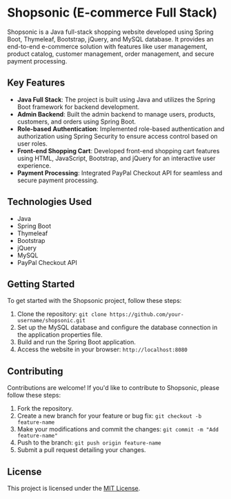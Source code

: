 # Shopsonic (E-commerce Full Stack)

Shopsonic is a Java full-stack shopping website developed using Spring Boot, Thymeleaf, Bootstrap, jQuery, and MySQL database. It provides an end-to-end e-commerce solution with features like user management, product catalog, customer management, order management, and secure payment processing.

## Key Features

- **Java Full Stack**: The project is built using Java and utilizes the Spring Boot framework for backend development.
- **Admin Backend**: Built the admin backend to manage users, products, customers, and orders using Spring Boot.
- **Role-based Authentication**: Implemented role-based authentication and authorization using Spring Security to ensure access control based on user roles.
- **Front-end Shopping Cart**: Developed front-end shopping cart features using HTML, JavaScript, Bootstrap, and jQuery for an interactive user experience.
- **Payment Processing**: Integrated PayPal Checkout API for seamless and secure payment processing.

## Technologies Used

- Java
- Spring Boot
- Thymeleaf
- Bootstrap
- jQuery
- MySQL
- PayPal Checkout API

## Getting Started

To get started with the Shopsonic project, follow these steps:

1. Clone the repository: `git clone https://github.com/your-username/shopsonic.git`
2. Set up the MySQL database and configure the database connection in the application properties file.
3. Build and run the Spring Boot application.
4. Access the website in your browser: `http://localhost:8080`

## Contributing

Contributions are welcome! If you'd like to contribute to Shopsonic, please follow these steps:

1. Fork the repository.
2. Create a new branch for your feature or bug fix: `git checkout -b feature-name`
3. Make your modifications and commit the changes: `git commit -m "Add feature-name"`
4. Push to the branch: `git push origin feature-name`
5. Submit a pull request detailing your changes.

## License

This project is licensed under the [MIT License](LICENSE).
